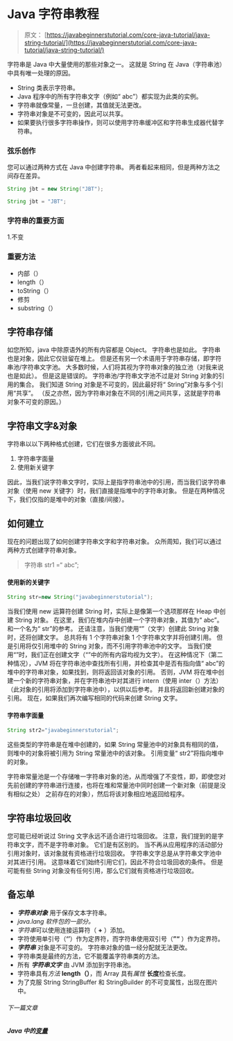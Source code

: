 # Java 字符串教程

> 原文： [https://javabeginnerstutorial.com/core-java-tutorial/java-string-tutorial/](https://javabeginnerstutorial.com/core-java-tutorial/java-string-tutorial/)

字符串是 Java 中大量使用的那些对象之一。 这就是 String 在 Java（字符串池）中具有唯一处理的原因。

*   String 类表示字符串。
*   Java 程序中的所有字符串文字（例如“ abc”）都实现为此类的实例。
*   字符串就像常量，一旦创建，其值就无法更改。
*   字符串对象是不可变的，因此可以共享。
*   如果要执行很多字符串操作，则可以使用字符串缓冲区和字符串生成器代替字符串。

### 弦乐创作

您可以通过两种方式在 Java 中创建字符串。 两者看起来相同，但是两种方法之间存在差异。

```java
String jbt = new String("JBT");  

String jbt = "JBT";
```

### 字符串的重要方面

1.不变

### 重要方法

*   内部（）
*   length（）
*   toString（）
*   修剪
*   substring（）

## 字符串存储

如您所知，java 中除原语外的所有内容都是 Object。 字符串也是如此。 字符串也是对象，因此它仅驻留在堆上。 但是还有另一个术语用于字符串存储，即字符串池/字符串文字池。 大多数时候，人们将其视为字符串对象的独立池（对我来说也是如此）。 但是这是错误的。 字符串池/字符串文字池不过是对 String 对象的引用的集合。 我们知道 String 对象是不可变的，因此最好将“ String”对象与多个引用“共享”。 （反之亦然，因为字符串对象在不同的​​引用之间共享，这就是字符串对象不可变的原因。）

## 字符串文字&对象

字符串以以下两种格式创建，它们在很多方面彼此不同。

1.  字符串字面量
2.  使用新关键字

因此，当我们说字符串文字时，实际上是指字符串池中的引用，而当我们说字符串对象（使用 new 关键字）时，我们直接是指堆中的字符串对象。 但是在两种情况下，我们仅指的是堆中的对象（直接/间接）。

## 如何建立

现在的问题出现了如何创建字符串文字和字符串对象。 众所周知，我们可以通过两种方式创建字符串对象。

> 字符串 str1 =“ abc”;

#### 使用新的关键字

```java
String str=new String("javabeginnerstutorial");
```

当我们使用 new 运算符创建 String 时，实际上是像第一个选项那样在 Heap 中创建 String 对象。 在这里，我们在堆内存中创建一个字符串对象，其值为“ abc”。 和一个名为“ str”的参考。
还请注意，当我们使用“”（文字）创建此 String 对象时，还将创建文字。 总共将有 1 个字符串对象 1 个字符串文字并将创建引用。 但是引用将仅引用堆中的 String 对象，而不引用字符串池中的文字。
当我们使用“”时，我们正在创建文字（“”中的所有内容均视为文字）。 在这种情况下（第二种情况），JVM 将在字符串池中查找所有引用，并检查其中是否有指向值“ abc”的堆中的字符串对象，如果找到，则将返回该对象的引用。 否则，JVM 将在堆中创建一个新的字符串对象，并在字符串池中对其进行 intern（使用 inter（）方法）（此对象的引用将添加到字符串池中），以供以后参考。 并且将返回新创建对象的引用。 现在，如果我们再次编写相同的代码来创建 String 文字。

#### 字符串字面量

```java
String str2="javabeginnerstutorial";
```

这些类型的字符串是在堆中创建的，如果 String 常量池中的对象具有相同的值，则堆中的对象将被引用为 String 常量池中的该对象。 引用变量“ str2”将指向堆中的对象。

字符串常量池是一个存储唯一字符串对象的池，从而增强了不变性，即，即使您对先前创建的字符串进行连接，也将在堆和常量池中同时创建一个新对象（前提是没有相似之处） 之前存在的对象），然后将该对象相应地返回给程序。

## 字符串垃圾回收

您可能已经听说过 String 文字永远不适合进行垃圾回收。 注意，我们提到的是字符串文字，而不是字符串对象。 它们是有区别的。 当不再从应用程序的活动部分引用对象时，该对象就有资格进行垃圾回收。 字符串文字总是从字符串文字池中对其进行引用。 这意味着它们始终引用它们，因此不符合垃圾回收的条件。 但是可能有些 String 对象没有任何引用，那么它们就有资格进行垃圾回收。

## 备忘单

*   ***字符串对象*** 用于保存文本字符串。
*   *java.lang 软件包的一部分。*
*   *字符串*可以使用连接运算符（ **+** ）添加。
*   字符使用单引号（**‘’**）作为定界符，而字符串使用双引号（**”“** ）作为定界符。
*   ***字符串*** 对象是不可变的。 字符串对象的值一经分配就无法更改。
*   字符串类是最终的方法，它不能覆盖字符串类的方法。
*   所有 ***字符串文字*** 由 JVM 添加到字符串池。
*   字符串具有*方法* **length（）**，而 Array 具有*属性* **长度**检查长度。
*   为了克服 String StringBuffer 和 StringBuilder 的不可变属性，出现在图片中。

###### 下一篇文章

##### Java 中的[变量](https://javabeginnerstutorial.com/core-java-tutorial/variables-in-java/ "Variables in Java")